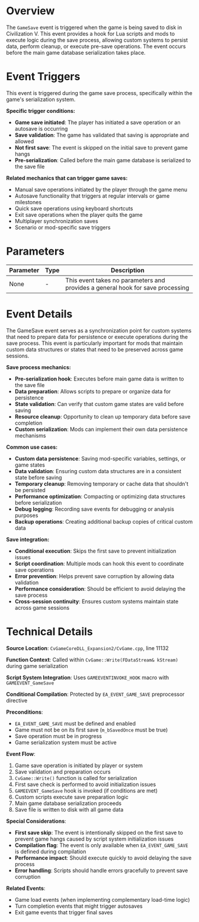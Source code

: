 # Overview

The `GameSave` event is triggered when the game is being saved to disk in Civilization V. This event provides a hook for Lua scripts and mods to execute logic during the save process, allowing custom systems to persist data, perform cleanup, or execute pre-save operations. The event occurs before the main game database serialization takes place.

# Event Triggers

This event is triggered during the game save process, specifically within the game's serialization system.

**Specific trigger conditions:**
- **Game save initiated**: The player has initiated a save operation or an autosave is occurring
- **Save validation**: The game has validated that saving is appropriate and allowed
- **Not first save**: The event is skipped on the initial save to prevent game hangs
- **Pre-serialization**: Called before the main game database is serialized to the save file

**Related mechanics that can trigger game saves:**
- Manual save operations initiated by the player through the game menu
- Autosave functionality that triggers at regular intervals or game milestones
- Quick save operations using keyboard shortcuts
- Exit save operations when the player quits the game
- Multiplayer synchronization saves
- Scenario or mod-specific save triggers

# Parameters

| Parameter | Type | Description |
|-----------|------|-------------|
| None | - | This event takes no parameters and provides a general hook for save processing |

# Event Details

The GameSave event serves as a synchronization point for custom systems that need to prepare data for persistence or execute operations during the save process. This event is particularly important for mods that maintain custom data structures or states that need to be preserved across game sessions.

**Save process mechanics:**
- **Pre-serialization hook**: Executes before main game data is written to the save file
- **Data preparation**: Allows scripts to prepare or organize data for persistence
- **State validation**: Can verify that custom game states are valid before saving
- **Resource cleanup**: Opportunity to clean up temporary data before save completion
- **Custom serialization**: Mods can implement their own data persistence mechanisms

**Common use cases:**
- **Custom data persistence**: Saving mod-specific variables, settings, or game states
- **Data validation**: Ensuring custom data structures are in a consistent state before saving
- **Temporary cleanup**: Removing temporary or cache data that shouldn't be persisted
- **Performance optimization**: Compacting or optimizing data structures before serialization
- **Debug logging**: Recording save events for debugging or analysis purposes
- **Backup operations**: Creating additional backup copies of critical custom data

**Save integration:**
- **Conditional execution**: Skips the first save to prevent initialization issues
- **Script coordination**: Multiple mods can hook this event to coordinate save operations
- **Error prevention**: Helps prevent save corruption by allowing data validation
- **Performance consideration**: Should be efficient to avoid delaying the save process
- **Cross-session continuity**: Ensures custom systems maintain state across game sessions

# Technical Details

**Source Location**: `CvGameCoreDLL_Expansion2/CvGame.cpp`, line 11132

**Function Context**: Called within `CvGame::Write(FDataStream& kStream)` during game serialization

**Script System Integration**: Uses `GAMEEVENTINVOKE_HOOK` macro with `GAMEEVENT_GameSave`

**Conditional Compilation**: Protected by `EA_EVENT_GAME_SAVE` preprocessor directive

**Preconditions**:
- `EA_EVENT_GAME_SAVE` must be defined and enabled
- Game must not be on its first save (`m_bSavedOnce` must be true)
- Save operation must be in progress
- Game serialization system must be active

**Event Flow**:
1. Game save operation is initiated by player or system
2. Save validation and preparation occurs
3. `CvGame::Write()` function is called for serialization
4. First save check is performed to avoid initialization issues
5. `GAMEEVENT_GameSave` hook is invoked (if conditions are met)
6. Custom scripts execute save preparation logic
7. Main game database serialization proceeds
8. Save file is written to disk with all game data

**Special Considerations**:
- **First save skip**: The event is intentionally skipped on the first save to prevent game hangs caused by script system initialization issues
- **Compilation flag**: The event is only available when `EA_EVENT_GAME_SAVE` is defined during compilation
- **Performance impact**: Should execute quickly to avoid delaying the save process
- **Error handling**: Scripts should handle errors gracefully to prevent save corruption

**Related Events**:
- Game load events (when implementing complementary load-time logic)
- Turn completion events that might trigger autosaves
- Exit game events that trigger final saves